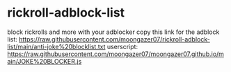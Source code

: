 # rickroll-adblock-list
block rickrolls and more with your adblocker
copy this link for the adblock list: https://raw.githubusercontent.com/moongazer07/rickroll-adblock-list/main/anti-joke%20blocklist.txt
userscript: https://raw.githubusercontent.com/moongazer07/moongazer07.github.io/main/JOKE%20BLOCKER.js
